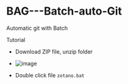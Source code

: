 # BAG---Batch-auto-Git
Automatic git with Batch

Tutorial
- Download ZIP file, unzip folder
- ![image](https://github.com/user-attachments/assets/0d060177-fffa-4ed5-8bfd-a9b699f6ea75)

- Double click file `zotano.bat`
